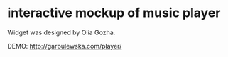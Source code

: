 # interactive mockup of music player

Widget was designed by Olia Gozha. 

DEMO: http://garbulewska.com/player/
